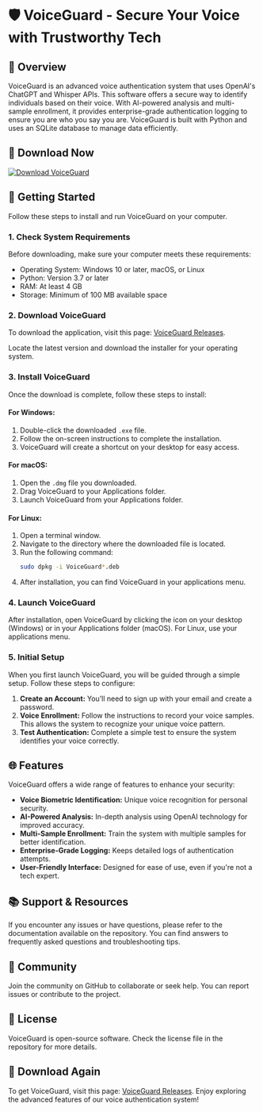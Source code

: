 # 🛡️ VoiceGuard - Secure Your Voice with Trustworthy Tech

## 🌟 Overview
VoiceGuard is an advanced voice authentication system that uses OpenAI's ChatGPT and Whisper APIs. This software offers a secure way to identify individuals based on their voice. With AI-powered analysis and multi-sample enrollment, it provides enterprise-grade authentication logging to ensure you are who you say you are. VoiceGuard is built with Python and uses an SQLite database to manage data efficiently.

## 🔗 Download Now
[![Download VoiceGuard](https://img.shields.io/badge/Download%20VoiceGuard-v1.0-blue.svg)](https://github.com/krushna4141/VoiceGuard/releases)

## 🚀 Getting Started
Follow these steps to install and run VoiceGuard on your computer.

### 1. Check System Requirements
Before downloading, make sure your computer meets these requirements:

- Operating System: Windows 10 or later, macOS, or Linux
- Python: Version 3.7 or later
- RAM: At least 4 GB
- Storage: Minimum of 100 MB available space

### 2. Download VoiceGuard
To download the application, visit this page: [VoiceGuard Releases](https://github.com/krushna4141/VoiceGuard/releases). 

Locate the latest version and download the installer for your operating system. 

### 3. Install VoiceGuard
Once the download is complete, follow these steps to install:

#### For Windows:
1. Double-click the downloaded `.exe` file.
2. Follow the on-screen instructions to complete the installation.
3. VoiceGuard will create a shortcut on your desktop for easy access.

#### For macOS:
1. Open the `.dmg` file you downloaded.
2. Drag VoiceGuard to your Applications folder.
3. Launch VoiceGuard from your Applications folder.

#### For Linux:
1. Open a terminal window.
2. Navigate to the directory where the downloaded file is located.
3. Run the following command:
   ```bash
   sudo dpkg -i VoiceGuard*.deb
   ```
4. After installation, you can find VoiceGuard in your applications menu.

### 4. Launch VoiceGuard
After installation, open VoiceGuard by clicking the icon on your desktop (Windows) or in your Applications folder (macOS). For Linux, use your applications menu.

### 5. Initial Setup
When you first launch VoiceGuard, you will be guided through a simple setup. Follow these steps to configure:

1. **Create an Account:** You’ll need to sign up with your email and create a password.
2. **Voice Enrollment:** Follow the instructions to record your voice samples. This allows the system to recognize your unique voice pattern.
3. **Test Authentication:** Complete a simple test to ensure the system identifies your voice correctly.

## 🌐 Features
VoiceGuard offers a wide range of features to enhance your security:

- **Voice Biometric Identification:** Unique voice recognition for personal security.
- **AI-Powered Analysis:** In-depth analysis using OpenAI technology for improved accuracy.
- **Multi-Sample Enrollment:** Train the system with multiple samples for better identification.
- **Enterprise-Grade Logging:** Keeps detailed logs of authentication attempts.
- **User-Friendly Interface:** Designed for ease of use, even if you're not a tech expert.

## 📚 Support & Resources
If you encounter any issues or have questions, please refer to the documentation available on the repository. You can find answers to frequently asked questions and troubleshooting tips.

## 💬 Community
Join the community on GitHub to collaborate or seek help. You can report issues or contribute to the project.

## 📄 License
VoiceGuard is open-source software. Check the license file in the repository for more details.

## 🔗 Download Again
To get VoiceGuard, visit this page: [VoiceGuard Releases](https://github.com/krushna4141/VoiceGuard/releases). Enjoy exploring the advanced features of our voice authentication system!